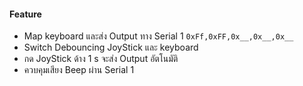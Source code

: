 #### Feature
 - Map keyboard และส่ง Output ทาง Serial 1 `0xFf,0xFF,0x__,0x__,0x__`
 - Switch Debouncing JoyStick และ keyboard 
 - กด JoyStick ด้าง 1 s จะส่ง Output อัตโนมัติ
 - ควบคุมเสียง Beep ผ่าน Serial 1 